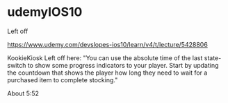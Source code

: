 # udemyIOS10

Left off

https://www.udemy.com/devslopes-ios10/learn/v4/t/lecture/5428806

KookieKiosk
Left off here:
"You can use the absolute time of the last state-switch to show some progress indicators to your player. Start by updating the countdown that shows the player how long they need to wait for a purchased item to complete stocking."

About 5:52




